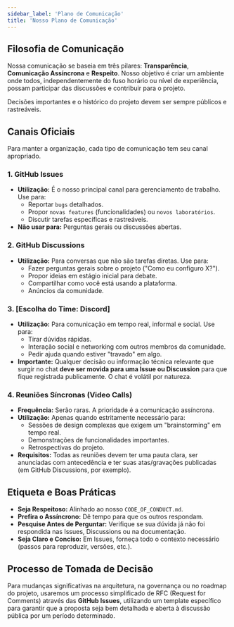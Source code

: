 ```yaml
---
sidebar_label: 'Plano de Comunicação'
title: 'Nosso Plano de Comunicação'
---
```


## Filosofia de Comunicação

Nossa comunicação se baseia em três pilares: **Transparência**, **Comunicação Assíncrona** e **Respeito**. Nosso objetivo é criar um ambiente onde todos, independentemente do fuso horário ou nível de experiência, possam participar das discussões e contribuir para o projeto.

Decisões importantes e o histórico do projeto devem ser sempre públicos e rastreáveis.

## Canais Oficiais

Para manter a organização, cada tipo de comunicação tem seu canal apropriado.

### 1. GitHub Issues
- **Utilização:** É o nosso principal canal para gerenciamento de trabalho. Use para:
    - Reportar `bugs` detalhados.
    - Propor `novas features` (funcionalidades) ou `novos laboratórios`.
    - Discutir tarefas específicas e rastreáveis.
- **Não usar para:** Perguntas gerais ou discussões abertas.

### 2. GitHub Discussions
- **Utilização:** Para conversas que não são tarefas diretas. Use para:
    - Fazer perguntas gerais sobre o projeto ("Como eu configuro X?").
    - Propor ideias em estágio inicial para debate.
    - Compartilhar como você está usando a plataforma.
    - Anúncios da comunidade.

### 3. [Escolha do Time: **Discord**]
- **Utilização:** Para comunicação em tempo real, informal e social. Use para:
    - Tirar dúvidas rápidas.
    - Interação social e networking com outros membros da comunidade.
    - Pedir ajuda quando estiver "travado" em algo.
- **Importante:** Qualquer decisão ou informação técnica relevante que surgir no chat **deve ser movida para uma Issue ou Discussion** para que fique registrada publicamente. O chat é volátil por natureza.

### 4. Reuniões Síncronas (Video Calls)
- **Frequência:** Serão raras. A prioridade é a comunicação assíncrona.
- **Utilização:** Apenas quando estritamente necessário para:
    - Sessões de design complexas que exigem um "brainstorming" em tempo real.
    - Demonstrações de funcionalidades importantes.
    - Retrospectivas do projeto.
- **Requisitos:** Todas as reuniões devem ter uma pauta clara, ser anunciadas com antecedência e ter suas atas/gravações publicadas (em GitHub Discussions, por exemplo).

## Etiqueta e Boas Práticas

- **Seja Respeitoso:** Alinhado ao nosso `CODE_OF_CONDUCT.md`.
- **Prefira o Assíncrono:** Dê tempo para que os outros respondam.
- **Pesquise Antes de Perguntar:** Verifique se sua dúvida já não foi respondida nas Issues, Discussions ou na documentação.
- **Seja Claro e Conciso:** Em Issues, forneça todo o contexto necessário (passos para reproduzir, versões, etc.).

## Processo de Tomada de Decisão
Para mudanças significativas na arquitetura, na governança ou no roadmap do projeto, usaremos um processo simplificado de RFC (Request for Comments) através das **GitHub Issues**, utilizando um template específico para garantir que a proposta seja bem detalhada e aberta à discussão pública por um período determinado.